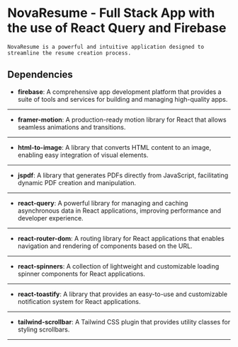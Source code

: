 # NovaResume - Full Stack App with the use of React Query and Firebase

`NovaResume is a powerful and intuitive application designed to streamline the resume creation process.`

## Dependencies

- **firebase**: A comprehensive app development platform that provides a suite of tools and services for building and managing high-quality apps.

---
- **framer-motion**: A production-ready motion library for React that allows seamless animations and transitions.
---
- **html-to-image**: A library that converts HTML content to an image, enabling easy integration of visual elements.
---
- **jspdf**: A library that generates PDFs directly from JavaScript, facilitating dynamic PDF creation and manipulation.
---
- **react-query**: A powerful library for managing and caching asynchronous data in React applications, improving performance and developer experience.
---
- **react-router-dom**: A routing library for React applications that enables navigation and rendering of components based on the URL.
---
- **react-spinners**: A collection of lightweight and customizable loading spinner components for React applications.
---
- **react-toastify**: A library that provides an easy-to-use and customizable notification system for React applications.
---
- **tailwind-scrollbar**: A Tailwind CSS plugin that provides utility classes for styling scrollbars.
---